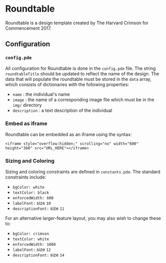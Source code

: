 # Roundtable

Roundtable is a design template created by The Harvard Crimson
for Commencement 2017.

## Configuration

### `config.pde`

All configuration for Roundtable is done in the `config.pde` file.
The string `roundtableTitle` should be updated to reflect the name of the
design. The data that will populate the roundtable must be stored in the
`data` array, which consists of dictionaries with the following properties:

- `name` : the individual's name
- `image` : the name of a corresponding image file which must be in the `img/` directory
- `description` : a text description of the individual

### Embed as iframe

Roundtable can be embedded as an iframe using the syntax:

```
<iframe style="overflow:hidden;" scrolling="no" width="600" height="360" src="URL_HERE"></iframe>
```

### Sizing and Coloring

Sizing and coloring constraints are defined in `constants.pde`.
The standard constraints include:

- `bgColor: white`
- `textColor: black`
- `enforcedWidth: 600`
- `labelFont:` size `10`
- `descriptionFont:` size `11`

For an alternative larger-feature layout, you may also wish to change these to:

- `bgColor: crimson`
- `textColor: white`
- `enforcedWidth: 1000`
- `labelFont:` size `12`
- `descriptionFont:` size `14`
